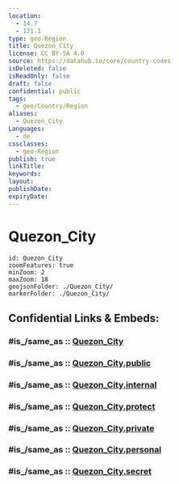 ```yaml
---
location:
  - 14.7
  - 121.1
type: geo-Region
title: Quezon_City
license: CC BY-SA 4.0
source: https://datahub.io/core/country-codes
isDeleted: false
isReadOnly: false
draft: false
confidential: public
tags:
  - geo/Country/Region
aliases:
  - Quezon_City
Languages:
  - de
cssclasses:
  - geo-Region
publish: true
linkTitle:
keywords:
layout:
publishDate:
expiryDate:
---
```


# Quezon_City

```leaflet
id: Quezon_City
zoomFeatures: true 
minZoom: 2 
maxZoom: 18
geojsonFolder: ./Quezon_City/
markerFolder: ./Quezon_City/
```


## Confidential Links & Embeds: 

### #is_/same_as :: [Quezon_City](/_Standards/Earth/Continent/Asia/Asia~South~East/Malay_Archipelago/Philippines/Regions~Philippines/Quezon_City.md) 

### #is_/same_as :: [Quezon_City.public](/_public/Earth/Continent/Asia/Asia~South~East/Malay_Archipelago/Philippines/Regions~Philippines/Quezon_City.public.md) 

### #is_/same_as :: [Quezon_City.internal](/_internal/Earth/Continent/Asia/Asia~South~East/Malay_Archipelago/Philippines/Regions~Philippines/Quezon_City.internal.md) 

### #is_/same_as :: [Quezon_City.protect](/_protect/Earth/Continent/Asia/Asia~South~East/Malay_Archipelago/Philippines/Regions~Philippines/Quezon_City.protect.md) 

### #is_/same_as :: [Quezon_City.private](/_private/Earth/Continent/Asia/Asia~South~East/Malay_Archipelago/Philippines/Regions~Philippines/Quezon_City.private.md) 

### #is_/same_as :: [Quezon_City.personal](/_personal/Earth/Continent/Asia/Asia~South~East/Malay_Archipelago/Philippines/Regions~Philippines/Quezon_City.personal.md) 

### #is_/same_as :: [Quezon_City.secret](/_secret/Earth/Continent/Asia/Asia~South~East/Malay_Archipelago/Philippines/Regions~Philippines/Quezon_City.secret.md)

